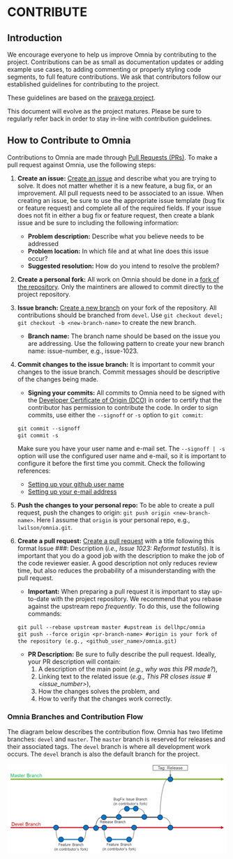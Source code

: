 # CONTRIBUTE

## Introduction
We encourage everyone to help us improve Omnia by contributing to the project. Contributions can be as small as documentation updates or adding example use cases, to adding commenting or properly styling code segments, to full feature contributions. We ask that contributors follow our established guidelines for contributing to the project.

These guidelines are based on the [pravega project](https://github.com/pravega/pravega/).

This document will evolve as the project matures. Please be sure to regularly refer back in order to stay in-line with contribution guidelines.

## How to Contribute to Omnia
Contributions to Omnia are made through [Pull Requests (PRs)](https://help.github.com/en/github/collaborating-with-issues-and-pull-requests/about-pull-requests). To make a pull request against Omnia, use the following steps:

1. **Create an issue:** [Create an issue](https://help.github.com/en/github/managing-your-work-on-github/creating-an-issue) and describe what you are trying to solve. It does not matter whether it is a new feature, a bug fix, or an improvement. All pull requests need to be associated to an issue. When creating an issue, be sure to use the appropriate issue template (bug fix or feature request) and complete all of the required fields. If your issue does not fit in either a bug fix or feature request, then create a blank issue and be sure to including the following information:
   * **Problem description:** Describe what you believe needs to be addressed
   * **Problem location:** In which file and at what line does this issue occur?
   * **Suggested resolution:** How do you intend to resolve the problem?
2. **Create a personal fork:** All work on Omnia should be done in a [fork of the repository](https://help.github.com/en/github/getting-started-with-github/fork-a-repo). Only the maintiners are allowed to commit directly to the project repository.
3. **Issue branch:** [Create a new branch](https://help.github.com/en/desktop/contributing-to-projects/creating-a-branch-for-your-work) on your fork of the repository. All contributions should be branched from `devel`. Use `git checkout devel; git checkout -b <new-branch-name>` to create the new branch.
   * **Branch name:** The branch name should be based on the issue you are addressing. Use the following pattern to create your new branch name: issue-number, e.g., issue-1023.
4. **Commit changes to the issue branch:** It is important to commit your changes to the issue branch. Commit messages should be descriptive of the changes being made.
   * **Signing your commits:** All commits to Omnia need to be signed with the [Developer Certificate of Origin (DCO)](https://developercertificate.org/) in order to certify that the contributor has permission to contribute the code. In order to sign commits, use either the `--signoff` or `-s` option to `git commit`:
   ```
   git commit --signoff
   git commit -s
   ```
   Make sure you have your user name and e-mail set. The `--signoff | -s` option will use the configured user name and e-mail, so it is important to configure it before the first time you commit. Check the following references:

      * [Setting up your github user name](https://help.github.com/articles/setting-your-username-in-git/)
      * [Setting up your e-mail address](https://help.github.com/articles/setting-your-commit-email-address-in-git/)
   
5. **Push the changes to your personal repo:** To be able to create a pull request, push the changes to origin: `git push origin <new-branch-name>`. Here I assume that `origin` is your personal repo, e.g., `lwilson/omnia.git`.
6. **Create a pull request:** [Create a pull request](https://help.github.com/en/github/collaborating-with-issues-and-pull-requests/creating-a-pull-request) with a title following this format Issue ###: Description (_i.e., Issue 1023: Reformat testutils_). It is important that you do a good job with the description to make the job of the code reviewer easier. A good description not only reduces review time, but also reduces the probability of a misunderstanding with the pull request.
   * **Important:** When preparing a pull request it is important to stay up-to-date with the project repository. We recommend that you rebase against the upstream repo _frequently_. To do this, use the following commands:
   ```
   git pull --rebase upstream master #upstream is dellhpc/omnia
   git push --force origin <pr-branch-name> #origin is your fork of the repository (e.g., <github_user_name>/omnia.git)
   ```
   * **PR Description:** Be sure to fully describe the pull request. Ideally, your PR description will contain:
      1. A description of the main point (_e.g., why was this PR made?_),
      2. Linking text to the related issue (_e.g., This PR closes issue #<issue_number>_),
      3. How the changes solves the problem, and
      4. How to verify that the changes work correctly.
   
### Omnia Branches and Contribution Flow
The diagram below describes the contribution flow. Omnia has two lifetime branches: `devel` and `master`. The `master` branch is reserved for releases and their associated tags. The `devel` branch is where all development work occurs. The `devel` branch is also the default branch for the project.

![Omnia Branch Flowchart](docs/images/omnia-branch-structure.png "Flowchart of Omnia branches")
